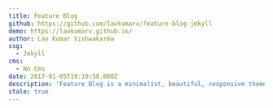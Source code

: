 ```yaml
---
title: Feature Blog
github: https://github.com/lavkumarv/feature-blog-jekyll
demo: https://lavkumarv.github.io/
author: Lav Kumar Vishwakarma
ssg:
  - Jekyll
cms:
  - No Cms
date: 2017-01-05T19:19:50.000Z
description: 'Feature Blog is a minimalist, beautiful, responsive theme for Jekyll. Demo: '
stale: true
---
```

